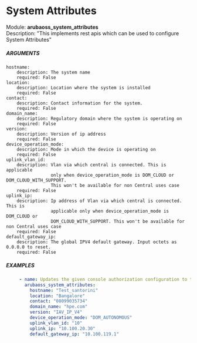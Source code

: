 # System Attributes
Module: ****arubaoss_system_attributes****  
Description: "This implements rest apis which can be used to configure System Attributes"

##### ARGUMENTS
    hostname:
        description: The system name
        required: False
    location:
        description: Location where the system is installed
        required: False
    contact:
        description: Contact information for the system.
        required: False
    domain_name:
        description: Regulatory domain where the system is operating on
        required: False
    version:
        description: Version of ip address
        required: False
    device_operation_mode:
        description: Mode in which the device is operating on
        required: False
    uplink_vlan_id:
        description: Vlan via which central is connected. This is applicable
                     only when device_operation_mode is DOM_CLOUD or DOM_CLOUD_WITH_SUPPORT.
                     This won't be available for non Central uses case
        required: False
    uplink_ip:
        description: Ip address of Vlan via which central is connected. This is
                     applicable only when device_operation_mode is DOM_CLOUD or
                     DOM_CLOUD_WITH_SUPPORT. This won't be available for non Central uses case
        required: False
    default_gateway_ip:
        description: The global IPV4 default gateway. Input octets as 0.0.0.0 to reset.
        required: False


##### EXAMPLES
```YAML
     - name: Updates the given console authorization configuration to the system
       arubaoss_system_attributes:
         hostname: "Test_santorini"
         location: "Bangalore"
         contact: "08099035734"
         domain_name: "hpe.com"
         version: "IAV_IP_V4"
         device_operation_mode: "DOM_AUTONOMOUS"
         uplink_vlan_id: "10"
         uplink_ip: "10.100.20.30"
         default_gateway_ip: "10.100.119.1"

```